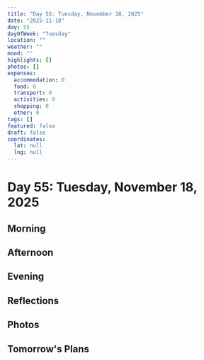 ```yaml
---
title: "Day 55: Tuesday, November 18, 2025"
date: "2025-11-18"
day: 55
dayOfWeek: "Tuesday"
location: ""
weather: ""
mood: ""
highlights: []
photos: []
expenses:
  accommodation: 0
  food: 0
  transport: 0
  activities: 0
  shopping: 0
  other: 0
tags: []
featured: false
draft: false
coordinates:
  lat: null
  lng: null
---
```


# Day 55: Tuesday, November 18, 2025

## Morning

## Afternoon

## Evening

## Reflections

## Photos

## Tomorrow's Plans

